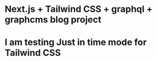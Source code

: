 # Next.js + Tailwind CSS + graphql + graphcms blog project
# I am testing Just in time mode for Tailwind CSS 

